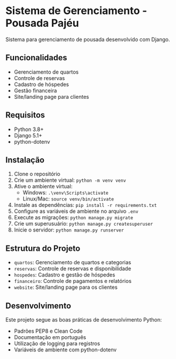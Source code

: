 # Sistema de Gerenciamento - Pousada Pajéu

Sistema para gerenciamento de pousada desenvolvido com Django.

## Funcionalidades

- Gerenciamento de quartos
- Controle de reservas
- Cadastro de hóspedes
- Gestão financeira
- Site/landing page para clientes

## Requisitos

- Python 3.8+
- Django 5.1+
- python-dotenv

## Instalação

1. Clone o repositório
2. Crie um ambiente virtual: `python -m venv venv`
3. Ative o ambiente virtual:
   - Windows: `.\venv\Scripts\activate`
   - Linux/Mac: `source venv/bin/activate`
4. Instale as dependências: `pip install -r requirements.txt`
5. Configure as variáveis de ambiente no arquivo `.env`
6. Execute as migrações: `python manage.py migrate`
7. Crie um superusuário: `python manage.py createsuperuser`
8. Inicie o servidor: `python manage.py runserver`

## Estrutura do Projeto

- `quartos`: Gerenciamento de quartos e categorias
- `reservas`: Controle de reservas e disponibilidade
- `hospedes`: Cadastro e gestão de hóspedes
- `financeiro`: Controle de pagamentos e relatórios
- `website`: Site/landing page para os clientes

## Desenvolvimento

Este projeto segue as boas práticas de desenvolvimento Python:
- Padrões PEP8 e Clean Code
- Documentação em português
- Utilização de logging para registros
- Variáveis de ambiente com python-dotenv 